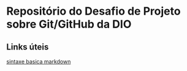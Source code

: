 #  Repositório  do Desafio  de Projeto  sobre Git/GitHub da DIO
## Links  úteis 
[sintaxe  basica markdown](https://www.markdownguide.org/basic-syntax/)
